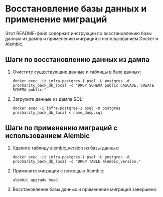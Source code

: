 # Восстановление базы данных и применение миграций

Этот README-файл содержит инструкции по восстановлению базы данных из дампа и применению миграций с использованием Docker и Alembic.


## Шаги по восстановлению данных из дампа

1. Очистите существующие данные и таблицы в базе данных:

   ```
   docker exec -it infra-postgres-1 psql -U postgres -d procharity_back_db_local -c "DROP SCHEMA public CASCADE; CREATE SCHEMA public;"
   ```

2. Загрузите данные из дампа SQL:

   ```
   docker exec -i infra-postgres-1 psql -U postgres procharity_back_db_local < name_dump.sql
   ```

## Шаги по применению миграций с использованием Alembic

1. Удалите таблицу alembic_version из базы данных:

   ```
   docker exec -it infra-postgres-1 psql -U postgres -d procharity_back_db_local -c "DROP TABLE alembic_version;"
   ```
   

2. Примените миграции с помощью Alembic:

   ```
   alembic upgrade head
   ```

3. Восстановление базы данных и применение миграций завершено.